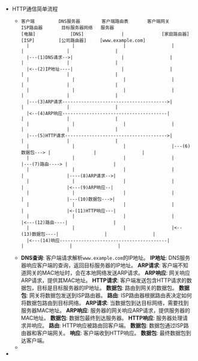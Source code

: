 - HTTP通信简单流程
	- ```
	  客户端         DNS服务器        客户端路由表       客户端网关       ISP路由器       目标服务器网络   服务器
	  [电脑]             [DNS]              |              [家庭路由器]        [ISP]         [公司路由器]     [www.example.com]
	    |                |                  |                 |                 |                |                 |
	    |---(1)DNS请求-->|                  |                 |                 |                |                 |
	    |<--(2)IP地址----|                  |                 |                 |                |                 |
	    |                |                  |                 |                 |                |                 |
	    |                |                  |                 |                 |                |                 |
	    |---(3)ARP请求--------------------------------------->|                 |                |                 |
	    |<--(4)ARP响应---------------------------------------|                 |                |                 |
	    |                |                  |                 |                 |                |                 |
	    |---(5)HTTP请求-------------------------------------->|                 |                |                 |
	    |                |                  |                 |---(6)数据包---> |                |                 |
	    |                |                  |                 |                 |---(7)路由----> |                 |
	    |                |                  |                 |                 |                |----(8)ARP请求-->|
	    |                |                  |                 |                 |                |<---(9)ARP响应--|
	    |                |                  |                 |                 |                |---(10)数据包--->|
	    |                |                  |                 |                 |                |<-(11)HTTP响应---|
	    |                |                  |                 |                 |<---(12)路由----|                 |
	    |                |                  |                 |<--(13)数据包----|                 |                 |
	    |<---(14)响应----------------------------------------|                 |                 |                 |
	  ```
	- **DNS查询**: 客户端请求解析`www.example.com`的IP地址。
	  **IP地址**: DNS服务器响应客户端的查询，返回目标服务器的IP地址。
	  **ARP请求**: 客户端不知道网关的MAC地址时，会在本地网络发送ARP请求。
	  **ARP响应**: 网关响应ARP请求，提供其MAC地址。
	  **HTTP请求**: 客户端发送包含HTTP请求的数据包，目标是目标服务器的IP地址。
	  **数据包**: 路由到网关的数据包。
	  **数据包**: 网关将数据包发送到ISP路由器。
	  **路由**: ISP路由器根据路由表决定如何将数据包路由到目标网络。
	  **ARP请求**: 当数据包到达目标网络，需要找到服务器MAC地址。
	  **ARP响应**: 服务器的网关响应ARP请求，提供服务器的MAC地址。
	  **数据包**: 数据包最终到达服务器。
	  **HTTP响应**: 服务器处理请求并响应。
	  **路由**: HTTP响应被路由回客户端。
	  **数据包**: 数据包通过ISP路由器和客户端网关。
	  **响应**: 客户端收到HTTP响应。
	  **数据包**: 最终数据包到达客户端。
	-
-
